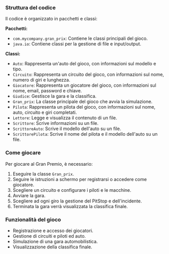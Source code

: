 
### Struttura del codice

Il codice è organizzato in pacchetti e classi:

**Pacchetti:**

* `com.mycompany.gran_prix`: Contiene le classi principali del gioco.
* `java.io`: Contiene classi per la gestione di file e input/output.

**Classi:**

* `Auto`: Rappresenta un'auto del gioco, con informazioni sul modello e tipo.
* `Circuito`: Rappresenta un circuito del gioco, con informazioni sul nome, numero di giri e lunghezza.
* `Giocatore`: Rappresenta un giocatore del gioco, con informazioni sul nome, email, password e chiave.
* `Giudice`: Gestisce la gara e la classifica.
* `Gran_prix`: La classe principale del gioco che avvia la simulazione.
* `Pilota`: Rappresenta un pilota del gioco, con informazioni sul nome, auto, circuito e giri completati.
* `Lettore`: Legge e visualizza il contenuto di un file.
* `Scrittore`: Scrive informazioni su un file.
* `ScrittoreAuto`: Scrive il modello dell'auto su un file.
* `ScrittorePilota`: Scrive il nome del pilota e il modello dell'auto su un file.

### Come giocare

Per giocare al Gran Premio, è necessario:

1. Eseguire la classe `Gran_prix`.
2. Seguire le istruzioni a schermo per registrarsi o accedere come giocatore.
3. Scegliere un circuito e configurare i piloti e le macchine.
4. Avviare la gara.
5. Scegliere ad ogni giro la gestione del PitStop e dell'incidente.
6. Terminata la gara verrà visualizzata la classifica finale.

### Funzionalità del gioco

* Registrazione e accesso dei giocatori.
* Gestione di circuiti e piloti ed auto.
* Simulazione di una gara automobilistica.
* Visualizzazione della classifica finale.
